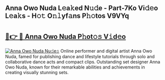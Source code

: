 ## Anna Owo Nuda L𝚎a𝚔ed N𝚞𝚍e - Part-7Ko Vi𝚍𝚎o L𝚎a𝚔s - H𝚘𝚝 O𝚗𝚕yf𝚊ns P𝚑𝚘tos V9VYq

# <h2><a href="http://kf7b44.oniu.top/?m=Anna+Owo+Nuda">🔗👉 🔴 Anna Owo Nuda P𝚑ot𝚘𝚜 V𝚒d𝚎o</a></h2>

[![Anna Owo Nuda Nu𝚍e𝚜](https://i.imgur.com/0qMVB7G.gif)](http://kf7b44.oniu.top/?m=Anna+Owo+Nuda)
Online performer and digital artist Anna Owo Nuda, famed for publishing dance and lifestyle tutorials through solo and collaborative dance acts and compact clips. Outstanding set designer Anna Owo Nuda, known for their remarkable abilities and achievements in creating visually stunning sets.  
